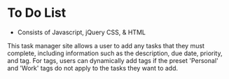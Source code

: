 # To Do List
 - Consists of Javascript, jQuery CSS, & HTML

This task manager site allows a user to add any tasks that they must complete, including information such as the description, due date, priority, and tag. For tags, users can dynamically add tags if the preset 'Personal' and 'Work' tags do not apply to the tasks they want to add. 
